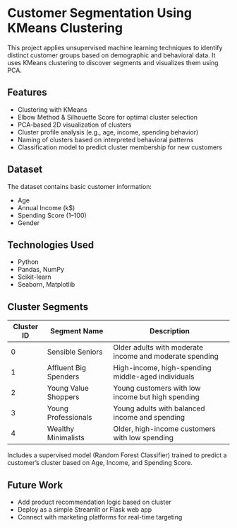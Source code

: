 # Customer Segmentation Using KMeans Clustering
This project applies unsupervised machine learning techniques to identify distinct customer groups based on demographic and behavioral data. It uses KMeans clustering to discover segments and visualizes them using PCA.

## Features
- Clustering with KMeans
- Elbow Method & Silhouette Score for optimal cluster selection
- PCA-based 2D visualization of clusters
- Cluster profile analysis (e.g., age, income, spending behavior)
- Naming of clusters based on interpreted behavioral patterns
- Classification model to predict cluster membership for new customers

## Dataset
The dataset contains basic customer information:
- Age  
- Annual Income (k$)  
- Spending Score (1–100)  
- Gender

## Technologies Used
- Python
- Pandas, NumPy
- Scikit-learn
- Seaborn, Matplotlib

## Cluster Segments
| Cluster ID | Segment Name             | Description                                                   |
|------------|--------------------------|---------------------------------------------------------------|
| 0          | Sensible Seniors         | Older adults with moderate income and moderate spending       |
| 1          | Affluent Big Spenders    | High-income, high-spending middle-aged individuals            |
| 2          | Young Value Shoppers     | Young customers with low income but high spending             |
| 3          | Young Professionals      | Young adults with balanced income and spending                |
| 4          | Wealthy Minimalists      | Older, high-income customers with low spending                |

Includes a supervised model (Random Forest Classifier) trained to predict a customer’s cluster based on Age, Income, and Spending Score.

## Future Work
- Add product recommendation logic based on cluster
- Deploy as a simple Streamlit or Flask web app
- Connect with marketing platforms for real-time targeting

